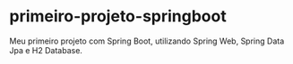 # primeiro-projeto-springboot
Meu primeiro projeto com Spring Boot, utilizando Spring Web, Spring Data Jpa e H2 Database.
